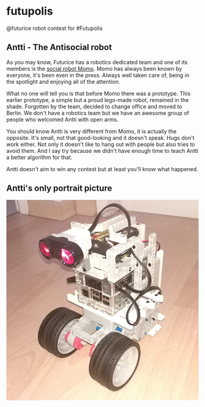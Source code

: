 # futupolis
@futurice robot contest for #Futupolis

## Antti - The Antisocial robot
As you may know, Futurice has a robotics dedicated team and one of its members is the [social robot Momo](https://futurice.com/blog/making-of-a-social-robot). Momo has always been known by everyone, it's been even in the press. Always well taken care of, being in the spotlight and enjoying all of the attention.

What no one will tell you is that before Momo there was a prototype. This earlier prototype, a simple but a proud lego-made robot, remained in the shade. Forgotten by the team, decided to change office and moved to Berlin. We don't have a robotics team but we have an awesome group of people who welcomed Antti with open arms.

You should know Antti is very different from Momo, it is actually the opposite. It's small, not that good-looking and it doesn't speak. Hugs don't work either. Not only it doesn't like to hang out with people but also tries to avoid them. And I say try because we didn't have enough time to teach Antti a better algorithm for that.

Antti doesn't aim to win any contest but at least you'll know what happened.

## Antti's only portrait picture
![Image of the lego car prototype](https://github.com/joan-domingo/futupolis/blob/master/IMG_20180607_204214.jpg)
